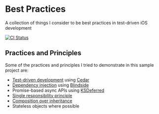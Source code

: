 # Best Practices

A collection of things I consider to be best practices in test-driven iOS development

[![CI Status](https://img.shields.io/circleci/project/cbguder/BestPractices/master.svg)](https://circleci.com/gh/cbguder/BestPractices/tree/master)

## Practices and Principles

Some of the practices and principles I tried to demonstrate in this sample project are:

* [Test-driven development][tdd] using [Cedar][]
* [Dependency injection][di] using [Blindside][]
* Promise-based async APIs using [KSDeferred][]
* [Single responsibility principle][srp]
* [Composition over inheritance][coi]
* Stateless objects where possible

[blindside]: https://github.com/jbsf/blindside
[cedar]: https://github.com/pivotal/cedar
[coi]: http://en.wikipedia.org/wiki/Composition_over_inheritance
[di]: http://en.wikipedia.org/wiki/Dependency_injection
[ksdeferred]: https://github.com/kseebaldt/deferred
[srp]: http://en.wikipedia.org/wiki/Single_responsibility_principle
[tdd]: http://en.wikipedia.org/wiki/Test-driven_development
